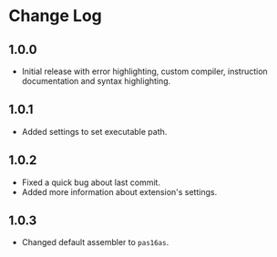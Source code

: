 # Change Log

## 1.0.0
- Initial release with error highlighting, custom compiler, instruction documentation and syntax highlighting.

## 1.0.1
- Added settings to set executable path.

## 1.0.2
- Fixed a quick bug about last commit.
- Added more information about extension's settings.

## 1.0.3
- Changed default assembler to `pas16as`.
